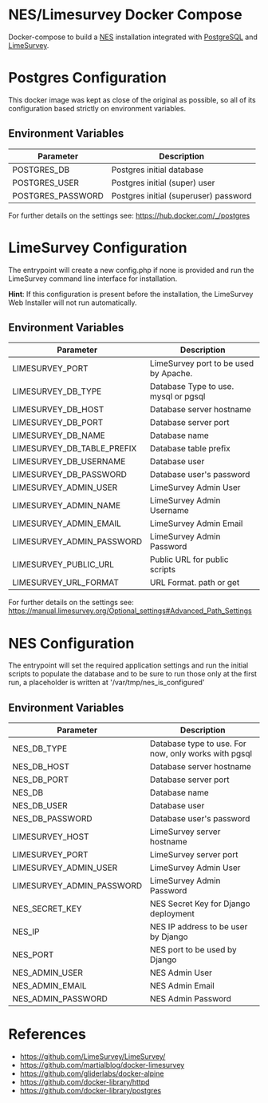 # NES/Limesurvey Docker Compose
Docker-compose to build a [NES](https://github.com/neuromat/nes) installation integrated with [PostgreSQL](https://www.postgresql.org) and [LimeSurvey](https://limesurvey.org).

<!---
Parts of this README file are based on Markus Opolka work with the following license:

MIT License

Copyright (c) 2018 Markus Opolka

Permission is hereby granted, free of charge, to any person obtaining a copy
of this software and associated documentation files (the "Software"), to deal
in the Software without restriction, including without limitation the rights
to use, copy, modify, merge, publish, distribute, sublicense, and/or sell
copies of the Software, and to permit persons to whom the Software is
furnished to do so, subject to the following conditions:

The above copyright notice and this permission notice shall be included in all
copies or substantial portions of the Software.

THE SOFTWARE IS PROVIDED "AS IS", WITHOUT WARRANTY OF ANY KIND, EXPRESS OR
IMPLIED, INCLUDING BUT NOT LIMITED TO THE WARRANTIES OF MERCHANTABILITY,
FITNESS FOR A PARTICULAR PURPOSE AND NONINFRINGEMENT. IN NO EVENT SHALL THE
AUTHORS OR COPYRIGHT HOLDERS BE LIABLE FOR ANY CLAIM, DAMAGES OR OTHER
LIABILITY, WHETHER IN AN ACTION OF CONTRACT, TORT OR OTHERWISE, ARISING FROM,
OUT OF OR IN CONNECTION WITH THE SOFTWARE OR THE USE OR OTHER DEALINGS IN THE
SOFTWARE.
--->
# Postgres Configuration

This docker image was kept as close of the original as possible, so all of its configuration based strictly on environment variables.

## Environment Variables

| Parameter                 | Description                           |
| ---------                 | -----------                           |
| POSTGRES_DB				| Postgres initial database 			|
| POSTGRES_USER				| Postgres initial (super) user 		|
| POSTGRES_PASSWORD			| Postgres initial (superuser) password |

For further details on the settings see: https://hub.docker.com/_/postgres

# LimeSurvey Configuration

The entrypoint will create a new config.php if none is provided and run the LimeSurvey command line interface for installation.

**Hint**: If this configuration is present before the installation, the LimeSurvey Web Installer will not run automatically.

## Environment Variables

| Parameter                  | Description                               |
| ---------                  | -----------                               |
| LIMESURVEY_PORT            | LimeSurvey port to be used by Apache.     |
| LIMESURVEY_DB_TYPE         | Database Type to use. mysql or pgsql      |
| LIMESURVEY_DB_HOST         | Database server hostname                  |
| LIMESURVEY_DB_PORT         | Database server port                      |
| LIMESURVEY_DB_NAME         | Database name                             |
| LIMESURVEY_DB_TABLE_PREFIX | Database table prefix                     |
| LIMESURVEY_DB_USERNAME     | Database user                             |
| LIMESURVEY_DB_PASSWORD     | Database user's password                  |
| LIMESURVEY_ADMIN_USER      | LimeSurvey Admin User                     |
| LIMESURVEY_ADMIN_NAME      | LimeSurvey Admin Username                 |
| LIMESURVEY_ADMIN_EMAIL     | LimeSurvey Admin Email                    |
| LIMESURVEY_ADMIN_PASSWORD  | LimeSurvey Admin Password                 |
| LIMESURVEY_PUBLIC_URL      | Public URL for public scripts             |
| LIMESURVEY_URL_FORMAT      | URL Format. path or get                   |

For further details on the settings see: https://manual.limesurvey.org/Optional_settings#Advanced_Path_Settings


# NES Configuration

The entrypoint will set the required application settings and run the initial scripts to populate the database and to be sure to run those only at the first run, a placeholder is written at '/var/tmp/nes_is_configured'


## Environment Variables

| Parameter                  	| Description 				                            |
| ---------                  	| ----------- 				                            |
| NES_DB_TYPE 					| Database type to use. For now, only works with pgsql 	|
| NES_DB_HOST 					| Database server hostname 								|
| NES_DB_PORT 					| Database server port 									|
| NES_DB 						| Database name 										|
| NES_DB_USER 					| Database user 										|
| NES_DB_PASSWORD 				| Database user's password 								|
| LIMESURVEY_HOST 				| LimeSurvey server hostname 							|
| LIMESURVEY_PORT 				| LimeSurvey server port 								|
| LIMESURVEY_ADMIN_USER 		| LimeSurvey Admin User 								|
| LIMESURVEY_ADMIN_PASSWORD 	| LimeSurvey Admin Password 							|
| NES_SECRET_KEY 				| NES Secret Key for Django deployment				 	|
| NES_IP 						| NES IP address to be user by Django 					|
| NES_PORT 						| NES port to be used by Django 						|
| NES_ADMIN_USER 				| NES Admin User 										|
| NES_ADMIN_EMAIL 				| NES Admin Email 										|
| NES_ADMIN_PASSWORD 			| NES Admin Password 									|


# References

- https://github.com/LimeSurvey/LimeSurvey/
- https://github.com/martialblog/docker-limesurvey
- https://github.com/gliderlabs/docker-alpine
- https://github.com/docker-library/httpd
- https://github.com/docker-library/postgres
